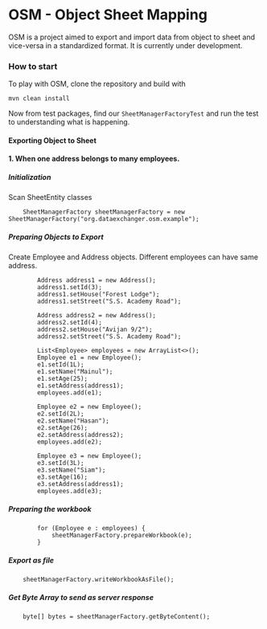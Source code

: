 # OSM - Object Sheet Mapping
OSM is a project aimed to export and import data from object to sheet and vice-versa in a standardized format. It is currently under development.

### How to start
To play with OSM, clone the repository and build with 
```
mvn clean install
```
Now from test packages, find our ```SheetManagerFactoryTest``` and run the test to understanding what is happening.

#### Exporting Object to Sheet 
#### 1. When one address belongs to many employees.
##### Initialization
Scan SheetEntity classes
```
    SheetManagerFactory sheetManagerFactory = new SheetManagerFactory("org.dataexchanger.osm.example");
```
##### Preparing Objects to Export
Create Employee and Address objects. Different employees can have same address.
```
        Address address1 = new Address();
        address1.setId(3);
        address1.setHouse("Forest Lodge");
        address1.setStreet("S.S. Academy Road");

        Address address2 = new Address();
        address2.setId(4);
        address2.setHouse("Avijan 9/2");
        address2.setStreet("S.S. Academy Road");

        List<Employee> employees = new ArrayList<>();
        Employee e1 = new Employee();
        e1.setId(1L);
        e1.setName("Mainul");
        e1.setAge(25);
        e1.setAddress(address1);
        employees.add(e1);

        Employee e2 = new Employee();
        e2.setId(2L);
        e2.setName("Hasan");
        e2.setAge(26);
        e2.setAddress(address2);
        employees.add(e2);

        Employee e3 = new Employee();
        e3.setId(3L);
        e3.setName("Siam");
        e3.setAge(16);
        e3.setAddress(address1);
        employees.add(e3);
```
##### Preparing the workbook
```
        for (Employee e : employees) {
            sheetManagerFactory.prepareWorkbook(e);
        }
```
##### Export as file
```
    sheetManagerFactory.writeWorkbookAsFile();
```

##### Get Byte Array to send as server response
```
    byte[] bytes = sheetManagerFactory.getByteContent();
```
